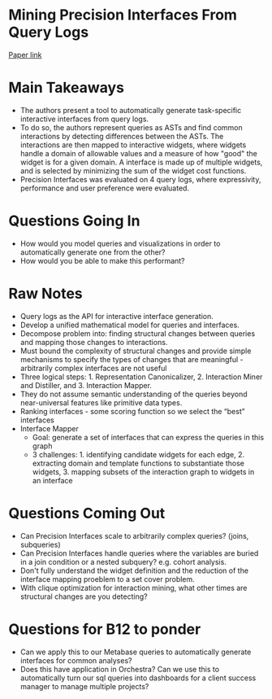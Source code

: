 # Mining Precision Interfaces From Query Logs
[Paper link]()

# Main Takeaways
* The authors present a tool to automatically generate task-specific interactive interfaces from query logs.
* To do so, the authors represent queries as ASTs and find common interactions by detecting differences between the ASTs. The interactions are then mapped to interactive widgets, where widgets handle a domain of allowable values and a measure of how "good" the widget is for a given domain. A interface is made up of multiple widgets, and is selected by minimizing the sum of the widget cost functions.
* Precision Interfaces was evaluated on 4 query logs, where expressivity, performance and user preference were evaluated.

# Questions Going In
* How would you model queries and visualizations in order to automatically generate one from the other?
* How would you be able to make this performant?

# Raw Notes
* Query logs as the API for interactive interface generation.
* Develop a unified mathematical model for queries and interfaces.
* Decompose problem into: finding structural changes between queries and mapping those changes to interactions.
* Must bound the complexity of structural changes and provide simple mechanisms to specify the types of changes that are meaningful - arbitrarily complex interfaces are not useful
* Three logical steps: 1. Representation Canonicalizer, 2. Interaction Miner and Distiller, and 3. Interaction Mapper.
* They do not assume semantic understanding of the queries beyond near-universal features like primitive data types.
* Ranking interfaces - some scoring function so we select the “best” interfaces
* Interface Mapper
  * Goal: generate a set of interfaces that can express the queries in this graph
  * 3 challenges: 1. identifying candidate widgets for each edge, 2. extracting domain and template functions to substantiate those widgets, 3. mapping subsets of the interaction graph to widgets in an interface

# Questions Coming Out
* Can Precision Interfaces scale to arbitrarily complex queries? (joins, subqueries)
* Can Precision Interfaces handle queries where the variables are buried in a join condition or a nested subquery? e.g. cohort analysis.
* Don't fully understand the widget definition and the reduction of the interface mapping proeblem to a set cover problem.
* With clique optimization for interaction mining, what other times are structural changes are you detecting?

# Questions for B12 to ponder
* Can we apply this to our Metabase queries to automatically generate interfaces for common analyses?
* Does this have application in Orchestra? Can we use this to automatically turn our sql queries into dashboards for a client success manager to manage multiple projects?
